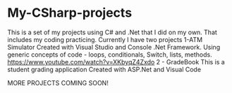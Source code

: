 # My-CSharp-projects
This is a set of my projects using C# and .Net that I did on my own. 
That includes my coding practicing. 
Currently I have two projects
1-ATM Simulator 
      Created with Visual Studio and Console .Net Framework. 
      Using generic concepts of code - loops, conditionals, Switch, lists, methods.
      https://www.youtube.com/watch?v=XKbyqZ4Zxdo
2 - GradeBook
      This is a student grading application
      Created with ASP.Net and Visual Code
      
MORE PROJECTS COMING SOON!
